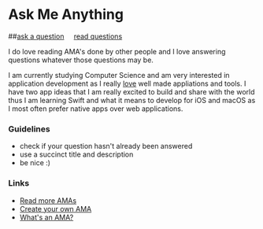 # Ask Me Anything

##[ask a question](../../issues/new) &nbsp;&nbsp;&nbsp; [read questions](../../issues?q=is%3Aissue+is%3Aclosed+sort%3Aupdated-desc)

I do love reading AMA's done by other people and I love answering questions whatever those questions may be.

I am currently studying Computer Science and am very interested in application development as I really [love](https://github.com/nikitavoloboev/my-mac-os) well made appliations and tools. I have two app ideas that I am really excited to build and share with the world thus I am learning Swift and what it means to develop for iOS and macOS as I most often prefer native apps over web applications.


### Guidelines

- check if your question hasn't already been answered
- use a succinct title and description
- be nice :)

### Links

- [Read more AMAs](https://github.com/sindresorhus/amas)
- [Create your own AMA](https://github.com/sindresorhus/amas/blob/master/create-ama.md)
- [What's an AMA?](https://en.wikipedia.org/wiki/Reddit#IAmA_and_AMA)
